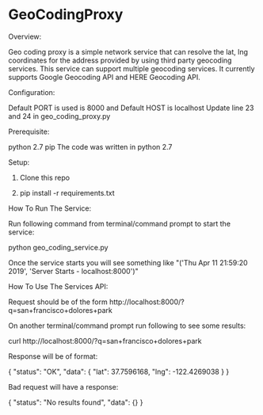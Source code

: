 # GeoCodingProxy

Overview:

Geo coding proxy is a simple network service that can resolve the lat, lng coordinates for the address provided
by using third party geocoding services. This service can support multiple geocoding services.
It currently supports Google Geocoding API and HERE Geocoding API.


Configuration:

Default PORT is used is 8000 and Default HOST is localhost
Update line 23 and 24 in geo_coding_proxy.py


Prerequisite:

python 2.7
pip
The code was written in python 2.7


Setup:

1. Clone this repo

2. pip install -r requirements.txt


How To Run The Service:

Run following command from terminal/command prompt to start the service:

python geo_coding_service.py

Once the service starts you will see something like "('Thu Apr 11 21:59:20 2019', 'Server Starts - localhost:8000')"


How To Use The Services API:

Request should be of the form http://localhost:8000/?q=san+francisco+dolores+park

On another terminal/command prompt run following to see some results:

curl http://localhost:8000/?q=san+francisco+dolores+park

Response will be of format:

{
    "status": "OK", 
    "data": {
        "lat": 37.7596168, 
        "lng": -122.4269038
    }
}

Bad request will have a response:

{
    "status": "No results found", 
    "data": {}
}
